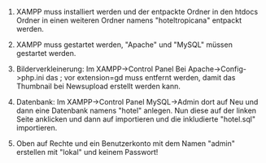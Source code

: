 1. XAMPP muss installiert werden und der entpackte Ordner in den htdocs Ordner in einen weiteren Ordner namens "hoteltropicana" entpackt werden.

2. XAMPP muss gestartet werden, "Apache" und "MySQL" müssen gestartet werden.

3. Bilderverkleinerung: Im XAMPP->Control Panel Bei Apache->Config->php.ini das ; vor extension=gd muss entfernt werden, damit das Thumbnail bei Newsupload erstellt werden kann.

4. Datenbank: Im XAMPP->Control Panel MySQL->Admin dort auf Neu und dann eine Datenbank namens "hotel" anlegen. Nun diese auf der linken Seite anklicken und dann auf importieren und die inkludierte "hotel.sql" importieren.

5. Oben auf Rechte und ein Benutzerkonto mit dem Namen "admin" erstellen mit "lokal" und keinem Passwort!
